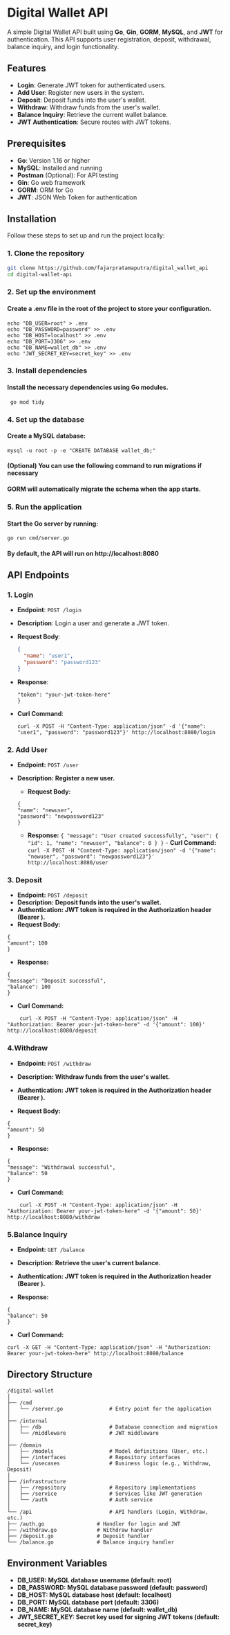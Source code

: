 # Digital Wallet API

A simple Digital Wallet API built using **Go**, **Gin**, **GORM**, **MySQL**, and **JWT** for authentication. This API supports user registration, deposit, withdrawal, balance inquiry, and login functionality.

## Features

- **Login**: Generate JWT token for authenticated users.
- **Add User**: Register new users in the system.
- **Deposit**: Deposit funds into the user's wallet.
- **Withdraw**: Withdraw funds from the user's wallet.
- **Balance Inquiry**: Retrieve the current wallet balance.
- **JWT Authentication**: Secure routes with JWT tokens.

## Prerequisites

- **Go**: Version 1.16 or higher
- **MySQL**: Installed and running
- **Postman** (Optional): For API testing
- **Gin**: Go web framework
- **GORM**: ORM for Go
- **JWT**: JSON Web Token for authentication

## Installation

Follow these steps to set up and run the project locally:

### 1. Clone the repository
```bash
git clone https://github.com/fajarpratamaputra/digital_wallet_api
cd digital-wallet-api
```
### 2. Set up the environment

#### Create a .env file in the root of the project to store your configuration.
```
echo "DB_USER=root" > .env
echo "DB_PASSWORD=password" >> .env
echo "DB_HOST=localhost" >> .env
echo "DB_PORT=3306" >> .env
echo "DB_NAME=wallet_db" >> .env
echo "JWT_SECRET_KEY=secret_key" >> .env
```

### 3. Install dependencies

#### Install the necessary dependencies using Go modules.
``` go mod tidy```

### 4. Set up the database

#### Create a MySQL database:
```mysql -u root -p -e "CREATE DATABASE wallet_db;"```

#### (Optional) You can use the following command to run migrations if necessary
#### GORM will automatically migrate the schema when the app starts.

### 5. Run the application

#### Start the Go server by running:
```go run cmd/server.go```

#### By default, the API will run on http://localhost:8080

## API Endpoints

### 1. Login

- **Endpoint**: `POST /login`
- **Description**: Login a user and generate a JWT token.
- **Request Body**:
  ```json
  {
    "name": "user1",
    "password": "password123"
  }
  ```
- **Response**:

    ```{
    "token": "your-jwt-token-here"
    }
  ```

- **Curl Command**:
    ```
    curl -X POST -H "Content-Type: application/json" -d '{"name": "user1", "password": "password123"}' http://localhost:8080/login
    ```

### 2. Add User

   - **Endpoint:** 
        ```POST /user```

   - **Description: Register a new user.**

     - **Request Body:**
      ```
      {
      "name": "newuser",
      "password": "newpassword123"
      }
      ```
     - **Response:**
    ```
    {
    "message": "User created successfully",
    "user": {
        "id": 1,
        "name": "newuser",
        "balance": 0
        }
    }
    ```
    - **Curl Command:**
    ```
        curl -X POST -H "Content-Type: application/json" -d '{"name": "newuser", "password": "newpassword123"}' http://localhost:8080/user
    ```
   ### 3. Deposit
- **Endpoint:** 
``` POST /deposit ```
- **Description: Deposit funds into the user's wallet.**
- **Authentication: JWT token is required in the Authorization header (Bearer <your-token-here>).**
- **Request Body:**
```
{
"amount": 100
}
```
- **Response:**
```
{
"message": "Deposit successful",
"balance": 100
}
```
- **Curl Command:**
```
    curl -X POST -H "Content-Type: application/json" -H "Authorization: Bearer your-jwt-token-here" -d '{"amount": 100}' http://localhost:8080/deposit
```

### 4.Withdraw

   - **Endpoint:** ```POST /withdraw```

   - **Description: Withdraw funds from the user's wallet.**

   - **Authentication: JWT token is required in the Authorization header (Bearer <your-token-here>).**

   - **Request Body:**
```
{
"amount": 50
}
```
 - **Response:**
```
{
"message": "Withdrawal successful",
"balance": 50
}
```
- **Curl Command:**
```
    curl -X POST -H "Content-Type: application/json" -H "Authorization: Bearer your-jwt-token-here" -d '{"amount": 50}' http://localhost:8080/withdraw
```

### 5.Balance Inquiry

   - **Endpoint:** ```GET /balance```

   - **Description: Retrieve the user's current balance.**

   - **Authentication: JWT token is required in the Authorization header (Bearer <your-token-here>).**

   - **Response:**
```
{
"balance": 50
}
```
   - **Curl Command:**
```
curl -X GET -H "Content-Type: application/json" -H "Authorization: Bearer your-jwt-token-here" http://localhost:8080/balance
```

## Directory Structure
```
/digital-wallet
│
├── /cmd
│   └── /server.go               # Entry point for the application
│
├── /internal
│   ├── /db                      # Database connection and migration
│   └── /middleware              # JWT middleware
│
├── /domain
│   ├── /models                  # Model definitions (User, etc.)
│   ├── /interfaces              # Repository interfaces
│   └── /usecases                # Business logic (e.g., Withdraw, Deposit)
│
├── /infrastructure
│   ├── /repository              # Repository implementations
│   ├── /service                 # Services like JWT generation
│   └── /auth                    # Auth service
│
└── /api                         # API handlers (Login, Withdraw, etc.)
├── /auth.go                 # Handler for login and JWT
├── /withdraw.go             # Withdraw handler
├── /deposit.go              # Deposit handler
└── /balance.go              # Balance inquiry handler

```

## Environment Variables

- **DB_USER: MySQL database username (default: root)**
- **DB_PASSWORD: MySQL database password (default: password)**
- **DB_HOST: MySQL database host (default: localhost)**
- **DB_PORT: MySQL database port (default: 3306)**
- **DB_NAME: MySQL database name (default: wallet_db)**
- **JWT_SECRET_KEY: Secret key used for signing JWT tokens (default: secret_key)**